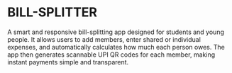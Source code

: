 # BILL-SPLITTER
A smart and responsive bill-splitting app designed for students and young people. It allows users to add members, enter shared or individual expenses, and automatically calculates how much each person owes. The app then generates scannable UPI QR codes for each member, making instant payments simple and transparent. 
